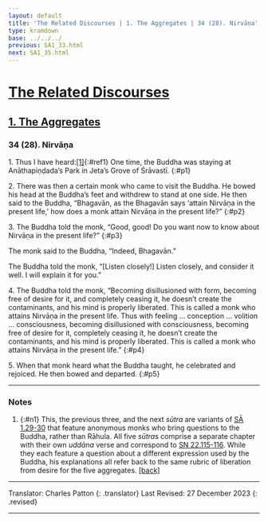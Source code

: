 ```yaml
---
layout: default
title: 'The Related Discourses | 1. The Aggregates | 34 (28). Nirvāṇa'
type: kramdown
base: ../../../
previous: SA1_33.html
next: SA1_35.html
---
```


# [The Related Discourses](../index.html)
## [1. The Aggregates](index.html)
### 34 (28). Nirvāṇa

1\. Thus I have heard:[\[1\]](#n1){:#ref1} One time, the Buddha was staying at Anāthapiṇḍada’s Park in Jeta’s Grove of Śrāvastī.
{:#p1}

2\. There was then a certain monk who came to visit the Buddha. He bowed his head at the Buddha’s feet and withdrew to stand at one side. He then said to the Buddha, “Bhagavān, as the Bhagavān says ‘attain Nirvāṇa in the present life,’ how does a monk attain Nirvāṇa in the present life?”
{:#p2}

3\. The Buddha told the monk, “Good, good! Do you want now to know about Nirvāṇa in the present life?”
{:#p3}

The monk said to the Buddha, “Indeed, Bhagavān.”


The Buddha told the monk, “[Listen closely!] Listen closely, and consider it well. I will explain it for you.”


4\. The Buddha told the monk, “Becoming disillusioned with form, becoming free of desire for it, and completely ceasing it, he doesn’t create the contaminants, and his mind is properly liberated. This is called a monk who attains Nirvāṇa in the present life. Thus with feeling … conception … volition … consciousness, becoming disillusioned with consciousness, becoming free of desire for it, completely ceasing it, he doesn’t create the contaminants, and his mind is properly liberated. This is called a monk who attains Nirvāṇa in the present life.”
{:#p4}

5\. When that monk heard what the Buddha taught, he celebrated and rejoiced. He then bowed and departed.
{:#p5}

---

### Notes

1. {:#n1} This, the previous three, and the next <em>sūtra</em> are variants of <a href="SA1_29.html" target="_blank">SĀ 1.29-30</a> that feature anonymous monks who bring questions to the Buddha, rather than Rāhula. All five <em>sūtra</em>s comprise a separate chapter with their own <em>uddāna</em> verse and correspond to <a href="https://suttacentral.net/sn22.115/en/sujato" target="_blank">SN 22.115-116</a>. While they each feature a question about a different expression used by the Buddha, his explanations all refer back to the same rubric of liberation from desire for the five aggregates. [\[back\]](#ref1)

---

Translator: Charles Patton
{: .translator}
Last Revised: 27 December 2023
{: .revised}

---